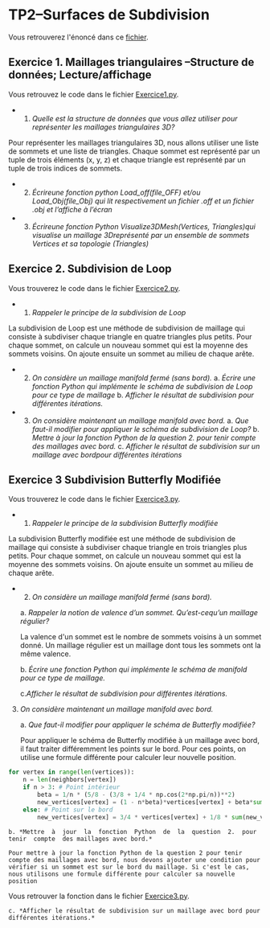 # TP2–Surfaces de Subdivision

Vous retrouverez l'énoncé dans ce [fichier](TD2-SurfacesSubdivision.pdf).

## Exercice 1. Maillages triangulaires –Structure de données; Lecture/affichage

Vous retrouvez le code dans le fichier [Exercice1.py](.\Exercice1.py).

* 1. *Quelle est la structure de données que vous allez utiliser pour représenter les maillages triangulaires 3D?*

Pour représenter les maillages triangulaires 3D, nous allons utiliser une liste de sommets et une liste de triangles. Chaque sommet est représenté par un tuple de trois éléments (x, y, z) et chaque triangle est représenté par un tuple de trois indices de sommets.

* 2. *Écrireune  fonction  python Load_off(file_OFF) et/ou Load_Obj(file_Obj) qui lit respectivement un fichier .off et un fichier .obj et l’affiche à l’écran*

* 3. *Écrireune  fonction  Python Visualize3DMesh(Vertices, Triangles)qui  visualise  un maillage  3Dreprésenté  par  un  ensemble  de  sommets  Vertices  et  sa  topologie (Triangles)*

## Exercice 2. Subdivision de Loop

Vous trouverez le code dans le fichier [Exercice2.py](.\Exercice2.py).

* 1. *Rappeler le principe de la subdivision de Loop*

La subdivision de Loop est une méthode de subdivision de maillage qui consiste à subdiviser chaque triangle en quatre triangles plus petits. Pour chaque sommet, on calcule un nouveau sommet qui est la moyenne des sommets voisins. On ajoute ensuite un sommet au milieu de chaque arête.

* 2. *On considère un maillage manifold fermé (sans bord).* 
    a. *Écrire une fonction Python qui implémente le schéma de subdivision de Loop pour ce type de maillage*
    b. *Afficher le résultat de subdivision pour différentes itérations.* 
* 3. *On considère maintenant un maillage manifold avec bord.*
    a. *Que faut-il modifier pour appliquer le schéma de subdivision de Loop?*
    b. *Mettre  à  jour  la  fonction  Python  de  la  question  2.  pour  tenir  compte    des maillages avec bord.*
    c. *Afficher le résultat de subdivision sur un maillage avec bordpour différentes itérations*

## Exercice 3  Subdivision Butterfly Modifiée

Vous trouverez le code dans le fichier [Exercice3.py](.\Exercice3.py).

* 1. *Rappeler le principe de la subdivision Butterfly modifiée*

La subdivision Butterfly modifiée est une méthode de subdivision de maillage qui consiste à subdiviser chaque triangle en trois triangles plus petits. Pour chaque sommet, on calcule un nouveau sommet qui est la moyenne des sommets voisins. On ajoute ensuite un sommet au milieu de chaque arête.

* 2. *On considère un maillage manifold fermé (sans bord).*

    a. *Rappeler la notion de valence d’un sommet. Qu’est-cequ’un maillage régulier?*

    La valence d'un sommet est le nombre de sommets voisins à un sommet donné. Un maillage régulier est un maillage dont tous les sommets ont la même valence.

    b. *Écrire  une  fonction  Python  qui  implémente  le  schéma  de manifold  pour ce type de maillage.* 

    c.*Afficher le résultat de subdivision pour différentes itérations.*

3. *On considère maintenant un maillage manifold avec bord.*

    a. *Que faut-il modifier pour appliquer le schéma de Butterfly modifiée?*

    Pour appliquer le schéma de Butterfly modifiée à un maillage avec bord, il faut traiter différemment les points sur le bord. Pour ces points, on utilise une formule différente pour calculer leur nouvelle position.

```python
for vertex in range(len(vertices)):
    n = len(neighbors[vertex])
    if n > 3: # Point intérieur
        beta = 1/n * (5/8 - (3/8 + 1/4 * np.cos(2*np.pi/n))**2)
        new_vertices[vertex] = (1 - n*beta)*vertices[vertex] + beta*sum(new_vertices[neighbor] for neighbor in neighbors[vertex])
    else: # Point sur le bord
        new_vertices[vertex] = 3/4 * vertices[vertex] + 1/8 * sum(new_vertices[neighbor] for neighbor in neighbors[vertex])
```

    b. *Mettre  à  jour  la  fonction  Python  de  la  question  2.  pour  tenir  compte  des maillages avec bord.*

    Pour mettre à jour la fonction Python de la question 2 pour tenir compte des maillages avec bord, nous devons ajouter une condition pour vérifier si un sommet est sur le bord du maillage. Si c'est le cas, nous utilisons une formule différente pour calculer sa nouvelle position

Vous retrouver la fonction dans le fichier [Exercice3.py](.\Exercice3.py).

    c. *Afficher le résultat de subdivision sur un maillage avec bord pour différentes itérations.*
    

